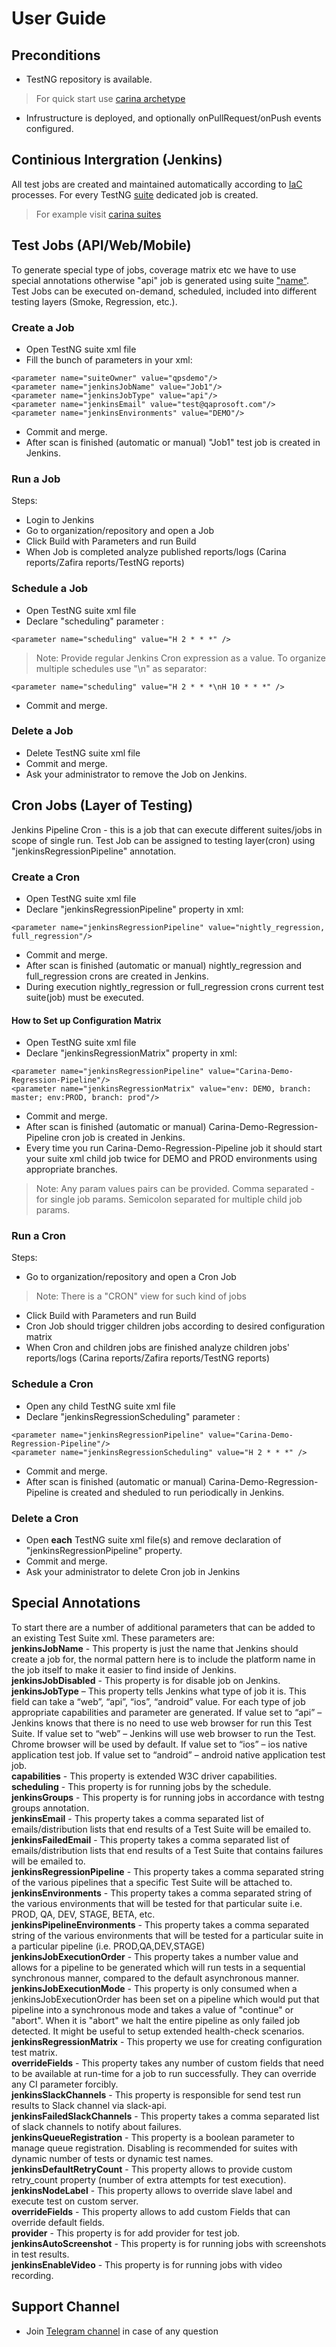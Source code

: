 # User Guide

## Preconditions

- TestNG repository is available. 
 > For quick start use [carina archetype](http://qaprosoft.github.io/carina/getting_started/) 
- Infrustructure is deployed, and optionally onPullRequest/onPush events configured.

## Continious Intergration (Jenkins)

All test jobs are created and maintained automatically according to [IaC](https://en.wikipedia.org/wiki/Infrastructure_as_code) processes. 
For every TestNG [suite](https://www.toolsqa.com/testng/testng-test-suite/) dedicated job is created.
> For example visit [carina suites](https://github.com/qaprosoft/carina-demo/tree/master/src/test/resources/testng_suites) 

## Test Jobs (API/Web/Mobile)

To generate special type of jobs, coverage matrix etc we have to use special annotations otherwise "api" job is generated using suite ["name"](https://github.com/qaprosoft/carina-demo/blob/14f7f7a7c426b1c6d86768abddf4c6467b32b016/src/test/resources/testng_suites/api.xml#L2). 
Test Jobs can be executed on-demand, scheduled, included into different testing layers (Smoke, Regression, etc.).

### Create a Job

* Open TestNG suite xml file
* Fill the bunch of parameters in your xml:
```
<parameter name="suiteOwner" value="qpsdemo"/>
<parameter name="jenkinsJobName" value="Job1"/>
<parameter name="jenkinsJobType" value="api"/>
<parameter name="jenkinsEmail" value="test@qaprosoft.com"/>
<parameter name="jenkinsEnvironments" value="DEMO"/> 
```
* Commit and merge.
* After scan is finished (automatic or manual) "Job1" test job is created in Jenkins.

### Run a Job
Steps:

* Login to Jenkins
* Go to organization/repository and open a Job
* Click Build with Parameters and run Build 
* When Job is completed analyze published reports/logs (Carina reports/Zafira reports/TestNG reports)

### Schedule a Job
* Open TestNG suite xml file
* Declare "scheduling" parameter :
```
<parameter name="scheduling" value="H 2 * * *" /> 
```
> Note: Provide regular Jenkins Cron expression as a value. To organize multiple schedules use "\n" as separator:
```
<parameter name="scheduling" value="H 2 * * *\nH 10 * * *" /> 
```
* Commit and merge.

### Delete a Job

* Delete TestNG suite xml file
* Commit and merge.
* Ask your administrator to remove the Job on Jenkins.

## Cron Jobs (Layer of Testing)
Jenkins Pipeline Cron - this is a job that can execute different suites/jobs in scope of single run. Test Job can be assigned to testing layer(cron) using "jenkinsRegressionPipeline" annotation.

### Create a Cron
* Open TestNG suite xml file
* Declare "jenkinsRegressionPipeline" property in xml:
```
<parameter name="jenkinsRegressionPipeline" value="nightly_regression, full_regression"/>
```
* Commit and merge.
* After scan is finished (automatic or manual) nightly_regression and full_regression crons are created in Jenkins.
* During execution nightly_regression or full_regression crons current test suite(job) must be executed.

#### How to Set up Configuration Matrix
* Open TestNG suite xml file 
* Declare "jenkinsRegressionMatrix" property in xml:
```
<parameter name="jenkinsRegressionPipeline" value="Carina-Demo-Regression-Pipeline"/>
<parameter name="jenkinsRegressionMatrix" value="env: DEMO, branch: master; env:PROD, branch: prod"/>
```
* Commit and merge.
* After scan is finished (automatic or manual) Carina-Demo-Regression-Pipeline cron job is created in Jenkins.
* Every time you run Carina-Demo-Regression-Pipeline job it should start your suite xml child job twice for DEMO and PROD environments using appropriate branches.
> Note: Any param values pairs can be provided. Comma separated - for single job params. Semicolon separated for multiple child job params.

### Run a Cron
Steps:

* Go to organization/repository and open a Cron Job
> Note: There is a "CRON" view for such kind of jobs
* Click Build with Parameters and run Build 
* Cron Job should trigger children jobs according to desired configuration matrix
* When Cron and children jobs are finished analyze children jobs' reports/logs (Carina reports/Zafira reports/TestNG reports)

### Schedule a Cron
* Open any child TestNG suite xml file 
* Declare "jenkinsRegressionScheduling" parameter :
```
<parameter name="jenkinsRegressionPipeline" value="Carina-Demo-Regression-Pipeline"/>
<parameter name="jenkinsRegressionScheduling" value="H 2 * * *" /> 
```
* Commit and merge.
* After scan is finished (automatic or manual) Carina-Demo-Regression-Pipeline is created and sheduled to run periodically in Jenkins.

### Delete a Cron

* Open <b>each</b> TestNG suite xml file(s) and remove declaration of "jenkinsRegressionPipeline" property.
* Commit and merge.
* Ask your administrator to delete Cron job in Jenkins

## Special Annotations

To start there are a number of additional parameters that can be added to an existing Test Suite xml.
These parameters are: 
</br>
<b>jenkinsJobName</b> - This property is just the name that Jenkins should create a job for, the normal pattern here is to include the platform name in the job itself to make it easier to find inside of Jenkins. 
</br>
<b>jenkinsJobDisabled</b> - This property is for disable job on Jenkins. 
</br>
<b>jenkinsJobType</b> – This property tells Jenkins what type of job it is. This field can take a “web”, “api”, “ios”, “android” value. For each type of job appropriate capabilities and parameter are generated.
If value set to “api” – Jenkins knows that there is no need to use web browser for run this Test Suite.
If value set to “web” – Jenkins will use web browser to run the Test. Chrome browser will be used by default.
If value set to “ios” – ios native application test job.
If value set to “android” – android native application test job.
</br>
<b>capabilities</b> - This property is extended W3C driver capabilities.
</br>
<b>scheduling</b> - This property is for running jobs by the schedule.
</br>
<b>jenkinsGroups</b> - This property is for running jobs in accordance with testng groups annotation. 
</br>
<b>jenkinsEmail</b> - This property takes a comma separated list of emails/distribution lists that end results of a Test Suite will be emailed to. 
</br>
<b>jenkinsFailedEmail</b> - This property takes a comma separated list of emails/distribution lists that end results of a Test Suite that contains failures will be emailed to. 
</br>
<b>jenkinsRegressionPipeline</b> - This property takes a comma separated string of the various pipelines that a specific Test Suite will be attached to. 
</br>
<b>jenkinsEnvironments</b> - This property takes a comma separated string of the various environments that will be tested for that particular suite i.e. PROD, QA, DEV, STAGE, BETA, etc. 
</br>
<b>jenkinsPipelineEnvironments</b> - This property takes a comma separated string of the various environments that will be tested for a particular suite in a particular pipeline (i.e. PROD,QA,DEV,STAGE) 
</br>
<b>jenkinsJobExecutionOrder</b> - This property takes a number value and allows for a pipeline to be generated which will run tests in a sequential synchronous manner, compared to the default asynchronous manner. 
</br>
<b>jenkinsJobExecutionMode</b> - This property is only consumed when a jenkinsJobExecutionOrder has been set on a pipeline which would put that pipeline into a synchronous mode and takes a value of "continue" or "abort". 
When it is "abort" we halt the entire pipeline as only failed job detected. It might be useful to setup extended health-check scenarios. 
</br>
<b>jenkinsRegressionMatrix</b> - This property we use for creating configuration test matrix. 
</br>
<b>overrideFields</b> - This property takes any number of custom fields that need to be available at run-time for a job to run successfully. They can override any CI parameter forcibly.
</br>
<b>jenkinsSlackChannels</b> - This property is responsible for send test run results to Slack channel via slack-api.
</br>
<b>jenkinsFailedSlackChannels</b> - This property takes a comma separated list of slack channels to notify about failures.
</br>
<b>jenkinsQueueRegistration</b> - This property is a boolean parameter to manage queue registration. Disabling is recommended for suites with dynamic number of tests or dynamic test names.
</br>
<b>jenkinsDefaultRetryCount</b> - This property allows to provide custom retry_count property (number of extra attempts for test execution).
</br>
<b>jenkinsNodeLabel</b> - This property allows to override slave label and execute test on custom server.
</br>
<b>overrideFields</b> - This property allows to add custom Fields that can override default fields.
</br>
<b>provider</b> - This property is for add provider for test job.
</br>
<b>jenkinsAutoScreenshot</b> - This property is for running jobs with screenshots in test results.
</br>
<b>jenkinsEnableVideo</b> - This property is for running jobs with video recording.
</br>

## Support Channel

* Join [Telegram channel](https://t.me/zebrunner) in case of any question
